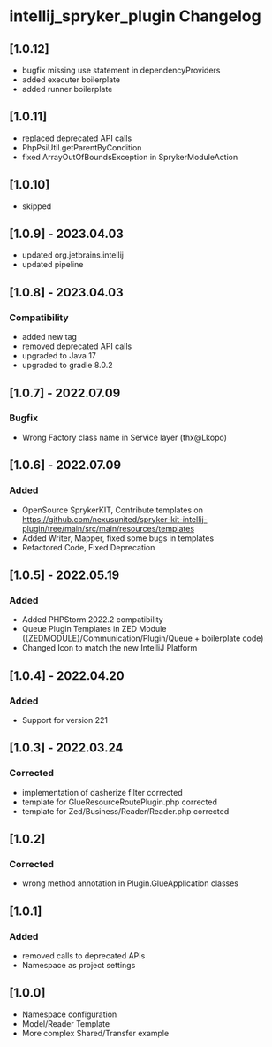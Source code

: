 <!-- Keep a Changelog guide -> https://keepachangelog.com -->

# intellij_spryker_plugin Changelog
## [1.0.12]
- bugfix missing use statement in dependencyProviders
- added executer boilerplate
- added runner boilerplate

## [1.0.11]
- replaced deprecated API calls
- PhpPsiUtil.getParentByCondition
- fixed ArrayOutOfBoundsException in SprykerModuleAction

## [1.0.10]
  - skipped

## [1.0.9] - 2023.04.03
- updated org.jetbrains.intellij
- updated pipeline

## [1.0.8] - 2023.04.03
### Compatibility
- added new tag
- removed deprecated API calls
- upgraded to Java 17 
- upgraded to gradle 8.0.2

## [1.0.7] - 2022.07.09
### Bugfix
- Wrong Factory class name in Service layer (thx@Lkopo)

## [1.0.6] - 2022.07.09
### Added
- OpenSource SprykerKIT, Contribute templates on https://github.com/nexusunited/spryker-kit-intellij-plugin/tree/main/src/main/resources/templates
- Added Writer, Mapper, fixed some bugs in templates
- Refactored Code, Fixed Deprecation

## [1.0.5] - 2022.05.19
### Added
- Added PHPStorm 2022.2 compatibility
- Queue Plugin Templates in ZED Module ({ZEDMODULE}/Communication/Plugin/Queue + boilerplate code)
- Changed Icon to match the new IntelliJ Platform

## [1.0.4] - 2022.04.20
### Added
- Support for version 221

## [1.0.3] - 2022.03.24
### Corrected
- implementation of dasherize filter corrected
- template for GlueResourceRoutePlugin.php corrected
- template for Zed/Business/Reader/Reader.php corrected

## [1.0.2]
### Corrected
- wrong method annotation in Plugin.GlueApplication classes 

## [1.0.1]
### Added
- removed calls to deprecated APIs
- Namespace as project settings

## [1.0.0]
- Namespace configuration
- Model/Reader Template
- More complex Shared/Transfer example
